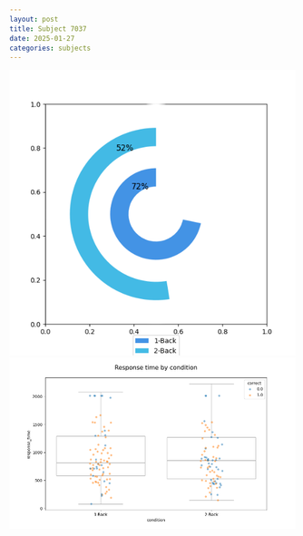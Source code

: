```yaml
---
layout: post
title: Subject 7037
date: 2025-01-27
categories: subjects
---
```


![](data/7037/run-10/7037_accuracy_by_condition.png)
![](data/7037/run-10/7037_response_time_by_condition.png)
